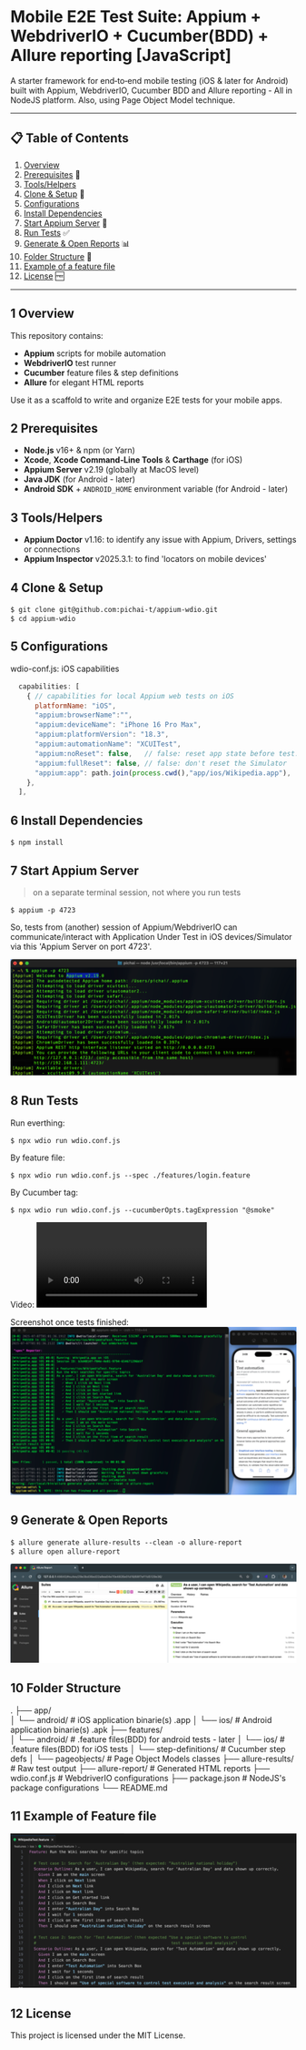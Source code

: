 # Mobile E2E Test Suite: Appium + WebdriverIO + Cucumber(BDD) + Allure reporting [JavaScript]

A starter framework for end‑to‑end mobile testing (iOS & later for Android) built with Appium, WebdriverIO, Cucumber BDD and Allure reporting - All in NodeJS platform. Also, using Page Object Model technique.

---

## 📋 Table of Contents

1. [Overview](#1-overview)   
2. [Prerequisites](#2-prerequisites)  💽  
3. [Tools/Helpers](#3-toolshelpers)
4. [Clone & Setup](#4-clone--setup) 🚧   
5. [Configurations](#5-configurations)  
6. [Install Dependencies](#6-install-dependencies)  
7. [Start Appium Server](#7-start-appium-server) 🏃  
8. [Run Tests](#8-run-tests) ✅ 
9. [Generate & Open Reports](#9-generate--open-reports) 📊   
10. [Folder Structure](#10-folder-structure) 📂 
11. [Example of a feature file](#11-example-of-feature-file)
12. [License](#12-license) 🆓  

---

## 1 Overview

This repository contains:

- **Appium** scripts for mobile automation  
- **WebdriverIO** test runner  
- **Cucumber** feature files & step definitions  
- **Allure** for elegant HTML reports  

Use it as a scaffold to write and organize E2E tests for your mobile apps.

## 2 Prerequisites 

- **Node.js** v16+ & npm (or Yarn)  
- **Xcode**, **Xcode Command‑Line Tools** & **Carthage** (for iOS)  
- **Appium Server** v2.19 (globally at MacOS level)  
- **Java JDK** (for Android - later)  
- **Android SDK** + `ANDROID_HOME` environment variable  (for Android - later)

## 3 Tools/Helpers 
- **Appium Doctor** v1.16: to identify any issue with Appium, Drivers, settings or connections 
- **Appium Inspector** v2025.3.1: to find 'locators on mobile devices'

## 4 Clone & Setup
```properties
$ git clone git@github.com:pichai-t/appium-wdio.git
$ cd appium-wdio
```

## 5 Configurations 

wdio-conf.js: iOS capabilities
```js
  capabilities: [
    { // capabilities for local Appium web tests on iOS
      platformName: "iOS",    
      "appium:browserName":"", 
      "appium:deviceName": "iPhone 16 Pro Max",
      "appium:platformVersion": "18.3",
      "appium:automationName": "XCUITest",
      "appium:noReset": false,   // false: reset app state before test.
      "appium:fullReset": false, // false: don't reset the Simulator 
      "appium:app": path.join(process.cwd(),"app/ios/Wikipedia.app"),
    },
  ],
```

## 6 Install Dependencies

```properties
$ npm install
```

## 7 Start Appium Server
>on a separate terminal session, not where you run tests

```properties
$ appium -p 4723
```

So, tests from (another) session of Appium/WebdriverIO can communicate/interact with Application Under Test in iOS devices/Simulator via this 'Appium Server on port 4723'.

![apium-server-started](./assets/img/appium-server-started.png)

## 8 Run Tests

Run everthing:
```properties
$ npx wdio run wdio.conf.js
```

By feature file:
```properties
$ npx wdio run wdio.conf.js --spec ./features/login.feature
```

By Cucumber tag:
```properties
$ npx wdio run wdio.conf.js --cucumberOpts.tagExpression "@smoke"
```

Video: 
![appium-run-video](https://github.com/pichai-t/appium-wdio/assets/vid/appium-run-video-720p.mov)

Screenshot once tests finished:
![appium-tests-finished](./assets/img/appium-tests-finished.png)

## 9 Generate & Open Reports

```properties
$ allure generate allure-results --clean -o allure-report
$ allure open allure-report
```

![allure-report](./assets/img/allure-report.png)

## 10 Folder Structure 
.
├── app/                       
│   └── android/               # iOS application binarie(s) .app
│   └── ios/                   # Android application binarie(s) .apk
├── features/                   
│   └── android/               # .feature files(BDD) for android tests - later
│   └── ios/                   # .feature files(BDD) for iOS tests
│   └── step-definitions/      # Cucumber step defs
│   └── pageobjects/           # Page Object Models classes
├── allure-results/            # Raw test output
├── allure-report/             # Generated HTML reports
├── wdio.conf.js               # WebdriverIO configurations
├── package.json               # NodeJS's package configurations
└── README.md

## 11 Example of Feature file

![wikipediaTest-feature](./assets/img/wikipediaTest-feature.png)

## 12 License
This project is licensed under the MIT License.
